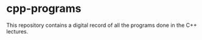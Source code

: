 # cpp-programs
This repository contains a digital record of all the programs done in the C++ lectures.
